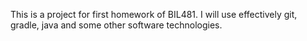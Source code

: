 This is a project for first homework of BIL481. I will use effectively git, gradle, java and some other software technologies.
